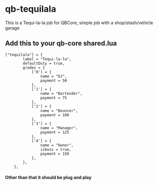 # qb-tequilala

This is a Tequi-la-la job for QBCore, simple job with a shop/stash/vehicle garage

## Add this to your qb-core shared.lua

```
["tequilala"] = {
		label = "Tequi-la-la",
		defaultDuty = true,
		grades = {
            ['0'] = {
                name = "DJ",
                payment = 50
            },
			['1'] = {
                name = "Bartender",
                payment = 75
            },
			['2'] = {
                name = "Bouncer",
                payment = 100
            },
			['3'] = {
                name = "Manager",
                payment = 125
            },
			['4'] = {
                name = "Owner",
				isboss = true,
                payment = 150
            },
        },
	},
```

#### Other than that it should be plug and play
